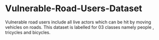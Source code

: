 # Vulnerable-Road-Users-Dataset
Vulnerable road users include all live actors which can be hit by moving vehicles on roads. This dataset is labelled for 03 classes namely people , tricycles and bicycles.
